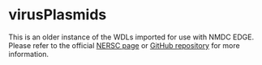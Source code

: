 # virusPlasmids
This is an older instance of the WDLs imported for use with NMDC EDGE.
Please refer to the official [NERSC page](https://portal.nersc.gov/genomad/index.html) or [GitHub repository](https://github.com/apcamargo/genomad/) for more information. 
